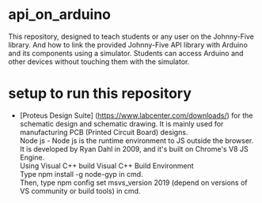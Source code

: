 # api_on_arduino
This repository, designed to teach students or any user on the Johnny-Five library. And how to link the provided Johnny-Five API library with Arduino and its components using a simulator. Students can access Arduino and other devices without touching them with the simulator.
# setup to run this repository 
* [Proteus Design Suite] (https://www.labcenter.com/downloads/)
for the schematic design and schematic drawing. It is mainly used for manufacturing PCB (Printed Circuit Board) designs. <br />
Node js - Node js is the runtime environment to JS outside the browser. It is developed by
Ryan Dahl in 2009, and it's built on Chrome's V8 JS Engine.<br />
Using Visual C++ build Visual C++ Build Environment <br />
Type npm install -g node-gyp in cmd.<br />
Then, type npm config set msvs_version 2019 (depend on versions of VS community or build tools) in cmd.
